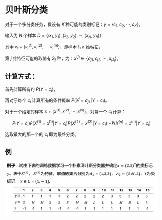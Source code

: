 # 贝叶斯分类

对于一个多分类任务，假设有 $K$ 种可能的类别标记：$y = \{c_1, c_2, \cdots, c_K\}$。

输入为 $N$ 个样本 $D=\{(x_1, y_1), (x_2, y_2), \cdots, (x_N, y_N)\}$

其中 $x_i = (x_i^{(1)}, x_i^{(2)}, \cdots, x_i^{(n)})$，即样本有 $n$ 维特征，

第 $j$ 维特征可能的取值有 $S_j$ 种，为：$x^{(j)} \in \{a_{j1}, a_{j2}, \cdots, a_{jS_j}\}$。

## 计算方式：

首先计算所有的 $P(Y=c_i)$，

再对于每个 $c_i$ 计算所有的条件概率 $P(X^{j}=a_{jk} | Y = c_i)$。

对于一个给定的样本 $x=(x^{(1)}, x^{(2)}, \cdots, x^{(n)})$，对每一个 $c_i$ 计算：

$$
P(Y=c_i)P(X^{(1)}=x^{(1)}|Y=c_i)P(X^{(2)}=x^{(2)}|Y=c_i) \cdots P(X^{(n)} = x^{(n)} | Y=c_i)
$$

选取最大的那一个的 $c_i$ 即为最终分类。

## 例

![naive_bayes_classifier_practice](./assets/naive_bayes_classifier_practice.png)
